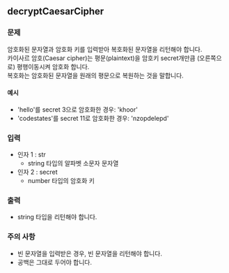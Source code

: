 ## decryptCaesarCipher

### 문제

암호화된 문자열과 암호화 키를 입력받아 복호화된 문자열을 리턴해야 합니다.<br>
카이사르 암호(Caesar cipher)는 평문(plaintext)을 암호키 secret개만큼 (오른쪽으로) 평행이동시켜 암호화 합니다.<br>
복호화는 암호화된 문자열을 원래의 평문으로 복원하는 것을 말합니다.

#### 예시

* 'hello'를 secret 3으로 암호화한 경우: 'khoor'
* 'codestates'를 secret 11로 암호화한 경우: 'nzopdelepd'

### 입력

* 인자 1 : str
  - string 타입의 알파벳 소문자 문자열
* 인자 2 : secret
  - number 타입의 암호화 키

### 출력
* string 타입을 리턴해야 합니다.

### 주의 사항

* 빈 문자열을 입력받은 경우, 빈 문자열을 리턴해야 합니다.
* 공백은 그대로 두어야 합니다.

